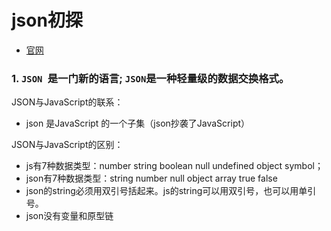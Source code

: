 # json初探 

 - [官网](http://json.org/json-zh.html)

### 1. `JSON `是一门新的语言; `JSON`是一种轻量级的数据交换格式。

JSON与JavaScript的联系：

- json 是JavaScript 的一个子集（json抄袭了JavaScript）

JSON与JavaScript的区别：

- js有7种数据类型：number string boolean null undefined object symbol；
- json有7种数据类型：string number null object array true false
- json的string必须用双引号括起来。js的string可以用双引号，也可以用单引号。
- json没有变量和原型链

